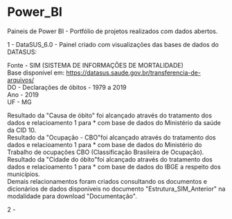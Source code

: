 # Power_BI
Paineis de Power BI - Portfólio de projetos realizados com dados abertos.

1 - DataSUS_6.0 - Painel criado com visualizações das bases de dados do DATASUS: </p>
Fonte - SIM (SISTEMA DE INFORMAÇÕES DE MORTALIDADE) </br>
Base disponível em: <https://datasus.saude.gov.br/transferencia-de-arquivos/> </br>
DO - Declarações de óbitos - 1979 a 2019 </br>
Ano - 2019 </br>
UF - MG </p>
Resultado da "Causa de óbito" foi alcançado através do tratamento dos dados e relacioamento 1 para * com base de dados do Ministério da saúde da CID 10. </br>
Resultado da "Ocupação - CBO"foi alcançado através do tratamento dos dados e relacioamento 1 para * com base de dados do Ministério do Trabalho de ocupações CBO (Classificação Brasileira de Ocupação). </br>
Resultado da "Cidade do óbito"foi alcançado através do tratamento dos dados e relacioamento 1 para * com base de dados do IBGE a respeito dos municípios. </br>
Demais relacionamentos foram criados consultando os documentos e dicionários de dados disponíveis no documento "Estrutura_SIM_Anterior" na modalidade para download "Documentação".</p>

2 - 
